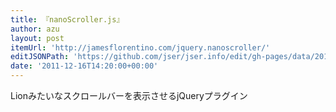 ```yaml
---
title: 『nanoScroller.js』
author: azu
layout: post
itemUrl: 'http://jamesflorentino.com/jquery.nanoscroller/'
editJSONPath: 'https://github.com/jser/jser.info/edit/gh-pages/data/2011/12/index.json'
date: '2011-12-16T14:20:00+00:00'
---
```

Lionみたいなスクロールバーを表示させるjQueryプラグイン

